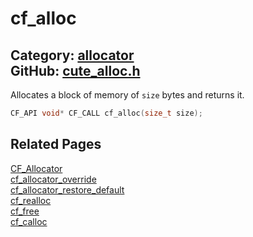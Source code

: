 [](../header.md ':include')

# cf_alloc

Category: [allocator](/api_reference?id=allocator)  
GitHub: [cute_alloc.h](https://github.com/RandyGaul/cute_framework/blob/master/include/cute_alloc.h)  
---

Allocates a block of memory of `size` bytes and returns it.

```cpp
CF_API void* CF_CALL cf_alloc(size_t size);
```

## Related Pages

[CF_Allocator](/allocator/cf_allocator.md)  
[cf_allocator_override](/allocator/cf_allocator_override.md)  
[cf_allocator_restore_default](/allocator/cf_allocator_restore_default.md)  
[cf_realloc](/allocator/cf_realloc.md)  
[cf_free](/allocator/cf_free.md)  
[cf_calloc](/allocator/cf_calloc.md)  
